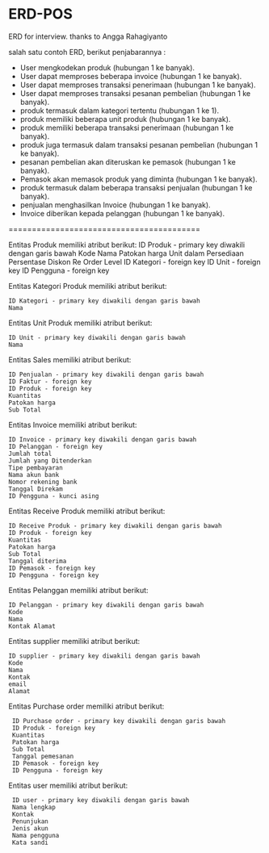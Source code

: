 # ERD-POS
ERD for interview. thanks to Angga Rahagiyanto

salah satu contoh ERD, berikut penjabarannya :

- User mengkodekan produk (hubungan 1 ke banyak).
- User dapat memproses beberapa invoice (hubungan 1 ke banyak).
- User dapat memproses transaksi penerimaan (hubungan 1 ke banyak).
- User dapat memproses transaksi pesanan pembelian (hubungan 1 ke banyak).
- produk termasuk dalam kategori tertentu (hubungan 1 ke 1).
- produk memiliki beberapa unit produk (hubungan 1 ke banyak).
- produk memiliki beberapa transaksi penerimaan (hubungan 1 ke banyak).
- produk juga termasuk dalam transaksi pesanan pembelian (hubungan 1 ke banyak).
- pesanan pembelian akan diteruskan ke pemasok (hubungan 1 ke banyak).
- Pemasok akan memasok produk yang diminta (hubungan 1 ke banyak).
- produk termasuk dalam beberapa transaksi penjualan (hubungan 1 ke banyak).
- penjualan menghasilkan Invoice (hubungan 1 ke banyak).
- Invoice diberikan kepada pelanggan (hubungan 1 ke banyak). 


=========================================


Entitas Produk memiliki atribut berikut:
    ID Produk - primary key diwakili dengan garis bawah
    Kode
    Nama
    Patokan harga
    Unit dalam Persediaan
    Persentase Diskon
    Re Order Level
    ID Kategori - foreign key
    ID Unit - foreign key
    ID Pengguna - foreign key

Entitas Kategori Produk memiliki atribut berikut:

    ID Kategori - primary key diwakili dengan garis bawah
    Nama

Entitas Unit Produk memiliki atribut berikut:

    ID Unit - primary key diwakili dengan garis bawah
    Nama

Entitas Sales memiliki atribut berikut:

    ID Penjualan - primary key diwakili dengan garis bawah
    ID Faktur - foreign key
    ID Produk - foreign key
    Kuantitas
    Patokan harga
    Sub Total

Entitas Invoice memiliki atribut berikut:

    ID Invoice - primary key diwakili dengan garis bawah
    ID Pelanggan - foreign key
    Jumlah total
    Jumlah yang Ditenderkan
    Tipe pembayaran
    Nama akun bank
    Nomor rekening bank
    Tanggal Direkam
    ID Pengguna - kunci asing

Entitas Receive Produk memiliki atribut berikut:

    ID Receive Produk - primary key diwakili dengan garis bawah
    ID Produk - foreign key
    Kuantitas
    Patokan harga
    Sub Total
    Tanggal diterima
    ID Pemasok - foreign key
    ID Pengguna - foreign key

Entitas Pelanggan memiliki atribut berikut:

    ID Pelanggan - primary key diwakili dengan garis bawah
    Kode
    Nama
    Kontak Alamat

Entitas supplier memiliki atribut berikut:

    ID supplier - primary key diwakili dengan garis bawah
    Kode
    Nama
    Kontak
    email
    Alamat 

Entitas Purchase order memiliki atribut berikut:

     ID Purchase order - primary key diwakili dengan garis bawah
     ID Produk - foreign key
     Kuantitas
     Patokan harga
     Sub Total
     Tanggal pemesanan
     ID Pemasok - foreign key
     ID Pengguna - foreign key

Entitas user memiliki atribut berikut:

     ID user - primary key diwakili dengan garis bawah
     Nama lengkap
     Kontak
     Penunjukan
     Jenis akun
     Nama pengguna
     Kata sandi 
